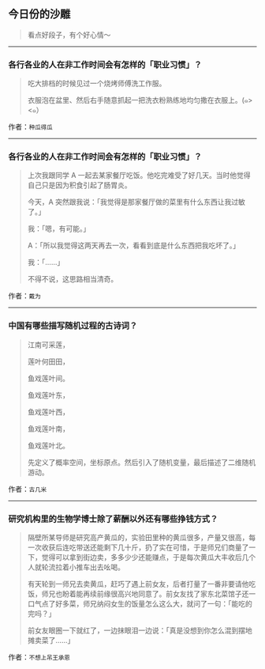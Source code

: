## 今日份的沙雕

> 看点好段子，有个好心情～


 
---

### 各行各业的人在非工作时间会有怎样的「职业习惯」？

> 吃大排档的时候见过一个烧烤师傅洗工作服。
> 
> 衣服泡在盆里、然后右手随意抓起一把洗衣粉熟练地均匀撒在衣服上。(๑> <๑）


作者：`种瓜得瓜`

---

### 各行各业的人在非工作时间会有怎样的「职业习惯」？

> 上次我跟同学 A 一起去某家餐厅吃饭。他吃完难受了好几天。当时他觉得自己只是因为积食引起了肠胃炎。
> 
> 今天，A 突然跟我说：「我觉得是那家餐厅做的菜里有什么东西让我过敏了。」
> 
> 我：「嗯，有可能。」
> 
> A：「所以我觉得这两天再去一次，看看到底是什么东西把我吃坏了。」
> 
> 我：「……」
> 
> 不得不说，这思路相当清奇。


作者：`戴为`

---

### 中国有哪些描写随机过程的古诗词？

> 江南可采莲，
> 
> 莲叶何田田，
> 
> 鱼戏莲叶间。
> 
> 鱼戏莲叶东，
> 
> 鱼戏莲叶西，
> 
> 鱼戏莲叶南，
> 
> 鱼戏莲叶北。
> 
> 先定义了概率空间，坐标原点。然后引入了随机变量，最后描述了二维随机游动。


作者：`古几米`

---

### 研究机构里的生物学博士除了薪酬以外还有哪些挣钱方式？

> 隔壁所某导师是研究高产黄瓜的，实验田里种的黄瓜很多，产量又很高，每一次收获后连吃带送还能剩下几十斤，扔了实在可惜，于是师兄们商量了一下，觉得可以拿到街边卖，多多少少还能赚点，于是每次黄瓜大丰收后几个人就轮流拉着小推车出去吆喝。
> 
> 有天轮到一师兄去卖黄瓜，赶巧了遇上前女友，后者打量了一番非要请他吃饭，师兄也盼着能再续前缘很高兴地同意了。前女友找了家东北菜馆子还一口气点了好多菜，师兄纳闷女生的饭量怎么这么大，就问了一句：「能吃的完吗？」
> 
> 前女友眼圈一下就红了，一边抹眼泪一边说：「真是没想到你怎么混到摆地摊卖菜了……」


作者：`不想上吊王承恩`
